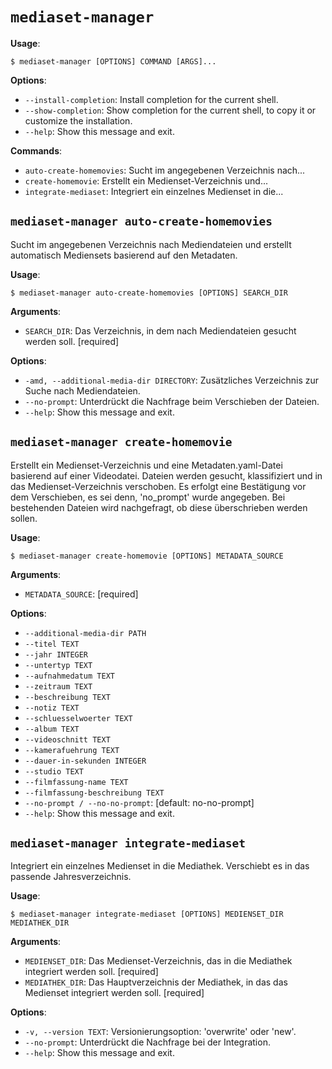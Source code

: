 # `mediaset-manager`

**Usage**:

```console
$ mediaset-manager [OPTIONS] COMMAND [ARGS]...
```

**Options**:

* `--install-completion`: Install completion for the current shell.
* `--show-completion`: Show completion for the current shell, to copy it or customize the installation.
* `--help`: Show this message and exit.

**Commands**:

* `auto-create-homemovies`: Sucht im angegebenen Verzeichnis nach...
* `create-homemovie`: Erstellt ein Medienset-Verzeichnis und...
* `integrate-mediaset`: Integriert ein einzelnes Medienset in die...

## `mediaset-manager auto-create-homemovies`

Sucht im angegebenen Verzeichnis nach Mediendateien und erstellt automatisch Mediensets basierend auf den Metadaten.

**Usage**:

```console
$ mediaset-manager auto-create-homemovies [OPTIONS] SEARCH_DIR
```

**Arguments**:

* `SEARCH_DIR`: Das Verzeichnis, in dem nach Mediendateien gesucht werden soll.  [required]

**Options**:

* `-amd, --additional-media-dir DIRECTORY`: Zusätzliches Verzeichnis zur Suche nach Mediendateien.
* `--no-prompt`: Unterdrückt die Nachfrage beim Verschieben der Dateien.
* `--help`: Show this message and exit.

## `mediaset-manager create-homemovie`

Erstellt ein Medienset-Verzeichnis und eine Metadaten.yaml-Datei basierend auf einer Videodatei.
Dateien werden gesucht, klassifiziert und in das Medienset-Verzeichnis verschoben.
Es erfolgt eine Bestätigung vor dem Verschieben, es sei denn, 'no_prompt' wurde angegeben.
Bei bestehenden Dateien wird nachgefragt, ob diese überschrieben werden sollen.

**Usage**:

```console
$ mediaset-manager create-homemovie [OPTIONS] METADATA_SOURCE
```

**Arguments**:

* `METADATA_SOURCE`: [required]

**Options**:

* `--additional-media-dir PATH`
* `--titel TEXT`
* `--jahr INTEGER`
* `--untertyp TEXT`
* `--aufnahmedatum TEXT`
* `--zeitraum TEXT`
* `--beschreibung TEXT`
* `--notiz TEXT`
* `--schluesselwoerter TEXT`
* `--album TEXT`
* `--videoschnitt TEXT`
* `--kamerafuehrung TEXT`
* `--dauer-in-sekunden INTEGER`
* `--studio TEXT`
* `--filmfassung-name TEXT`
* `--filmfassung-beschreibung TEXT`
* `--no-prompt / --no-no-prompt`: [default: no-no-prompt]
* `--help`: Show this message and exit.

## `mediaset-manager integrate-mediaset`

Integriert ein einzelnes Medienset in die Mediathek. Verschiebt es in das passende Jahresverzeichnis.

**Usage**:

```console
$ mediaset-manager integrate-mediaset [OPTIONS] MEDIENSET_DIR MEDIATHEK_DIR
```

**Arguments**:

* `MEDIENSET_DIR`: Das Medienset-Verzeichnis, das in die Mediathek integriert werden soll.  [required]
* `MEDIATHEK_DIR`: Das Hauptverzeichnis der Mediathek, in das das Medienset integriert werden soll.  [required]

**Options**:

* `-v, --version TEXT`: Versionierungsoption: 'overwrite' oder 'new'.
* `--no-prompt`: Unterdrückt die Nachfrage bei der Integration.
* `--help`: Show this message and exit.
